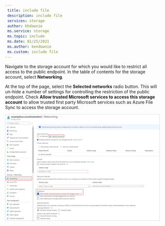 ```yaml
---
 title: include file
 description: include file
 services: storage
 author: khdownie
 ms.service: storage
 ms.topic: include
 ms.date: 01/25/2021
 ms.author: kendownie
 ms.custom: include file
---
```

Navigate to the storage account for which you would like to restrict all access to the public endpoint. In the table of contents for the storage account, select **Networking**.

At the top of the page, select the **Selected networks** radio button. This will un-hide a number of settings for controlling the restriction of the public endpoint. Check **Allow trusted Microsoft services to access this storage account** to allow trusted first party Microsoft services such as Azure File Sync to access the storage account.

[![Screenshot of the Networking blade with the appropriate restricts in place](media/storage-files-networking-endpoints-public-disable-portal/disable-public-endpoint-0.png)](media/storage-files-networking-endpoints-public-disable-portal/disable-public-endpoint-0.png#lightbox)
